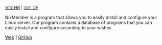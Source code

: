 [🇭🇷 HR](https://github.com/nixmember/nixmember/blob/main/README.md) | [🇩🇪 DE](https://github.com/nixmember/nixmember/blob/main/DE.md)

NixMember is a program that allows you to easily install and configure your Linux server. Our program contains a database of programs that you can easily install and configure according to your wishes.

[Web](https://nixmember.github.io) | [GitHub](https://github.com/nixmember)